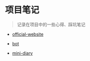 # 项目笔记
> 记录在项目中的一些心得、踩坑笔记

- [official-website](./official-website/)

- [bot](./bot/)

- [mini-diary](./mini-diary/)


